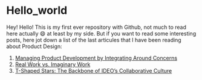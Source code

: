 # Hello_world
Hey! Hello!
This is my first ever repository with Github, not much to read here actually 😄 at least by my side.
But if you want to read some interesting posts, here jot down a list of the last articules that I have been reading about Product Design:
1. [Managing Product Development by Integrating Around Concerns](https://rjs.medium.com/managing-product-development-by-integrating-around-concerns-77640bcde28d)
2. [Real Work vs. Imaginary Work](https://medium.com/signal-v-noise/real-work-vs-imaginary-work-8bdb84a7d1da)
3. [T-Shaped Stars: The Backbone of IDEO’s Collaborative Culture](https://chiefexecutive.net/ideo-ceo-tim-brown-t-shaped-stars-the-backbone-of-ideoaes-collaborative-culture__trashed/)
